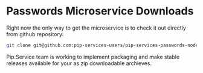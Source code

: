 # Passwords Microservice Downloads

Right now the only way to get the microservice is to check it out directly from github repository:

```bash
git clone git@github.com:pip-services-users/pip-services-passwords-node.git
```

Pip.Service team is working to implement packaging and make stable releases available for your 
as zip downloadable archieves.